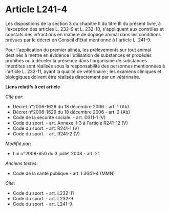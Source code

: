 # Article L241-4

Les dispositions de la section 3 du chapitre II du titre III du présent livre, à l'exception des articles L. 232-9 et L.
232-10, s'appliquent aux contrôles et constats des infractions en matière de dopage animal dans les conditions prévues par le
décret en Conseil d'Etat mentionné à l'article L. 241-9. 

Pour l'application du premier alinéa, les prélèvements sur tout animal destinés à mettre en évidence l'utilisation de
substances et procédés prohibés ou à déceler la présence dans l'organisme de substances interdites sont réalisés sous la
responsabilité des personnes mentionnées à l'article L. 232-11, ayant la qualité de vétérinaire ; les examens cliniques et
biologiques doivent être réalisés directement par un vétérinaire.

**Liens relatifs à cet article**

_Cité par_:

  - Décret n°2006-1629 du 18 décembre 2006 - art. 1 (Ab)
  - Décret n°2006-1629 du 18 décembre 2006 - art. 2 (Ab)
  - Code de la sécurité sociale. - art. D311-1 (V)
  - Code du sport. - art. Annexe II-3 à l'article R241-12 (V)
  - Code du sport. - art. R241-1 (V)
  - Code du sport. - art. R241-2 (V)

_Modifié par_:

  - Loi n°2008-650 du 3 juillet 2008 - art. 21

_Anciens textes_:

  - Code de la santé publique - art. L3641-4 (MMN)

_Cite_:

  - Code du sport. - art. L232-11
  - Code du sport. - art. L232-9
  - Code du sport. - art. L241-9
